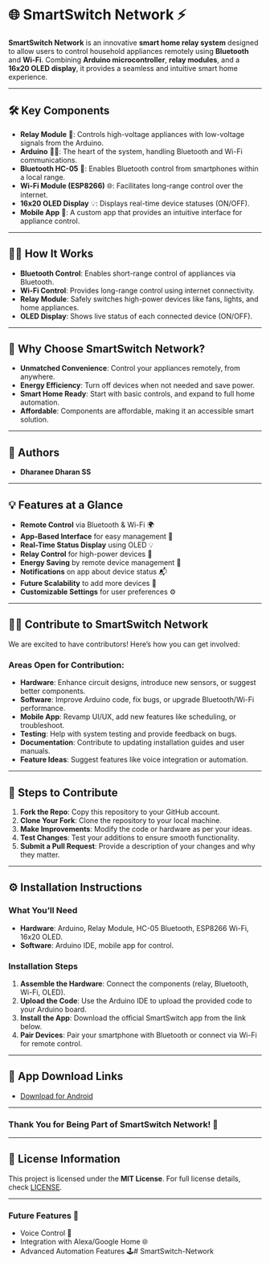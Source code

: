 # 🌐 **SmartSwitch Network** ⚡

**SmartSwitch Network** is an innovative **smart home relay system** designed to allow users to control household appliances remotely using **Bluetooth** and **Wi-Fi**. Combining **Arduino microcontroller**, **relay modules**, and a **16x20 OLED display**, it provides a seamless and intuitive smart home experience.

---

## 🛠️ **Key Components**

- **Relay Module** 🔌: Controls high-voltage appliances with low-voltage signals from the Arduino.
- **Arduino** 🧑‍💻: The heart of the system, handling Bluetooth and Wi-Fi communications.
- **Bluetooth HC-05** 📱: Enables Bluetooth control from smartphones within a local range.
- **Wi-Fi Module (ESP8266)** 🌐: Facilitates long-range control over the internet.
- **16x20 OLED Display** 💡: Displays real-time device statuses (ON/OFF).
- **Mobile App** 📲: A custom app that provides an intuitive interface for appliance control.

---

## 🧑‍🔧 **How It Works**

- **Bluetooth Control**: Enables short-range control of appliances via Bluetooth.
- **Wi-Fi Control**: Provides long-range control using internet connectivity.
- **Relay Module**: Safely switches high-power devices like fans, lights, and home appliances.
- **OLED Display**: Shows live status of each connected device (ON/OFF).

---

## 🌟 **Why Choose SmartSwitch Network?**

- **Unmatched Convenience**: Control your appliances remotely, from anywhere.
- **Energy Efficiency**: Turn off devices when not needed and save power.
- **Smart Home Ready**: Start with basic controls, and expand to full home automation.
- **Affordable**: Components are affordable, making it an accessible smart solution.

---

## 📑 **Authors**

- **Dharanee Dharan SS**

---

## 💡 **Features at a Glance**

- **Remote Control** via Bluetooth & Wi-Fi 🌍
- **App-Based Interface** for easy management 📱
- **Real-Time Status Display** using OLED 💡
- **Relay Control** for high-power devices 🔌
- **Energy Saving** by remote device management 🌱
- **Notifications** on app about device status 📬
- **Future Scalability** to add more devices 🔧
- **Customizable Settings** for user preferences ⚙️
---

## 🧑‍💻 **Contribute to SmartSwitch Network**

We are excited to have contributors! Here’s how you can get involved:

### Areas Open for Contribution:
- **Hardware**: Enhance circuit designs, introduce new sensors, or suggest better components.
- **Software**: Improve Arduino code, fix bugs, or upgrade Bluetooth/Wi-Fi performance.
- **Mobile App**: Revamp UI/UX, add new features like scheduling, or troubleshoot.
- **Testing**: Help with system testing and provide feedback on bugs.
- **Documentation**: Contribute to updating installation guides and user manuals.
- **Feature Ideas**: Suggest features like voice integration or automation.

---

## 🚀 **Steps to Contribute**

1. **Fork the Repo**: Copy this repository to your GitHub account.
2. **Clone Your Fork**: Clone the repository to your local machine.
3. **Make Improvements**: Modify the code or hardware as per your ideas.
4. **Test Changes**: Test your additions to ensure smooth functionality.
5. **Submit a Pull Request**: Provide a description of your changes and why they matter.

---

## ⚙️ **Installation Instructions**

### **What You’ll Need**
- **Hardware**: Arduino, Relay Module, HC-05 Bluetooth, ESP8266 Wi-Fi, 16x20 OLED.
- **Software**: Arduino IDE, mobile app for control.

### **Installation Steps**
1. **Assemble the Hardware**: Connect the components (relay, Bluetooth, Wi-Fi, OLED).
2. **Upload the Code**: Use the Arduino IDE to upload the provided code to your Arduino board.
3. **Install the App**: Download the official SmartSwitch app from the link below.
4. **Pair Devices**: Pair your smartphone with Bluetooth or connect via Wi-Fi for remote control.

---

## 📲 **App Download Links**

- [Download for Android]([https://example.com/android](https://play.google.com/store/apps/details?id=de.kai_morich.serial_bluetooth_terminal))

---

### **Thank You for Being Part of SmartSwitch Network!** 🙌

---

## 📝 **License Information**

This project is licensed under the **MIT License**. For full license details, check [LICENSE](LICENSE).

---

### **Future Features 📅**

- Voice Control 🤖
- Integration with Alexa/Google Home 🌐
- Advanced Automation Features 🕹️# SmartSwitch-Network
